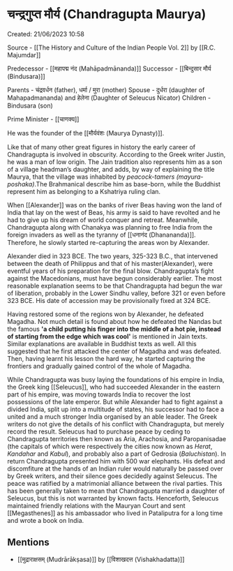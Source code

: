 # चन्द्रगुप्त मौर्य (Chandragupta Maurya)

Created: 21/06/2023 10:58

Source -  [[The History and Culture of the Indian People Vol. 2]] by [[R.C. Majumdar]]

Predecessor - [[महापद्म नंद (Mahāpadmānanda)]]
Successor - [[बिन्दुसार मौर्य (Bindusara)]]

Parents - चंद्रवर्धन (father), धर्मा / मुरा (mother)
Spouse - दुर्धरा (daughter of Mahapadmananda) and हेलेना (Daughter of Seleucus Nicator)
Children - Bindusara (son)

Prime Minister - [[चाणक्य]]

He was the founder of the [[मौर्यवंशः (Maurya Dynasty)]].

Like that of many other great figures in history the early career of Chandragupta is involved in obscurity. According to the Greek writer Justin, he was a man of low origin. The Jain tradition also represents him as a son of a village headman’s daughter, and adds, by way of explaining the title Maurya, that the village was inhabited by _peacock-tamers (mayura-poshaka)_.The Brahmanical describe him as base-born, while the Buddhist represent him as belonging to a Kshatriya ruling clan.

When [[Alexander]] was on the banks of river Beas having won the land of India that lay on the west of Beas, his army is said to have revolted and he had to give up his dream of world conquer and retreat. Meanwhile, Chandragupta along with Chanakya was planning to free India from the foreign invaders as well as the tyranny of [[धनानंद (Dhanananda)]]. Therefore, he slowly started re-capturing the areas won by Alexander.

Alexander died in 323 BCE. The two years, 325-323 B.C., that intervened between the death of Philippus and that of his master(Alexander), were eventful years of his preparation for the final blow. Chandragupta’s fight against the Macedonians, must have begun considerably earlier. The most reasonable explanation seems to be that Chandragupta had begun the war of liberation, probably in the Lower Sindhu valley, before 321 or even before 323 BCE. His date of accession may be provisionally fixed at 324 BCE.

Having restored some of the regions won by Alexander, he defeated Magadha. Not much detail is found about how he defeated the Nandas but the famous __'a child putting his finger into the middle of a hot pie, instead of starting from the edge which was cool'__ is mentioned in Jain texts. Similar explanations are available in Buddhist texts as well. All this suggested that he first attacked the center of Magadha and was defeated. Then, having learnt his lesson the hard way, he started capturing the frontiers and gradually gained control of the whole of Magadha.

While Chandragupta was busy laying the foundations of his empire in India, the Greek king [[Seleucus]], who had succeeded Alexander in the eastern part of his empire, was moving towards India to recover the lost possessions of the late emperor. But while Alexander had to fight against a divided India, split up into a multitude of states, his successor had to face a united and a much stronger India organised by an able leader. The Greek writers do not give the details of his conflict with Chandragupta, but merely record the result. Seleucus had to purchase peace by ceding to Chandragupta territories then known as Aria, Arachosia, and Paropanisadae (the capitals of which were respectively the cities now known as _Herat_, _Kandahar_ and _Kabul_), and probably also a part of Gedrosia (_Baluchistan_). In return Chandragupta presented him with 500 war elephants. His defeat and discomfiture at the hands of an Indian ruler would naturally be passed over by Greek writers, and their silence goes decidedly against Seleucus. The peace was ratified by a matrimonial alliance between the rival parties. This has been generally taken to mean that Chandragupta married a daughter of Seleucus, but this is not warranted by known facts. Henceforth, Seleucus maintained friendly relations with the Mauryan Court and sent [[Megasthenes]] as his ambassador who lived in Pataliputra for a long time and wrote a book on India.


## Mentions

- [[मुद्राराक्षसम् (Mudrārākṣasa)]] by [[विशाखदत्त (Vishakhadatta)]]